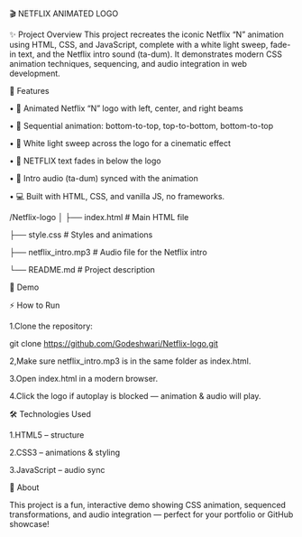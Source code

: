 🎬 NETFLIX ANIMATED LOGO 

✨ Project Overview
This project recreates the iconic Netflix “N” animation using HTML, CSS, and JavaScript,
complete with a white light sweep, fade-in text, and the Netflix intro sound (ta-dum). 
It demonstrates modern CSS animation techniques, sequencing, and audio integration in web development.


🚀 Features

• 🔴 Animated Netflix “N” logo with left, center, and right beams

• 🔄 Sequential animation: bottom-to-top, top-to-bottom, bottom-to-top

• 🌟 White light sweep across the logo for a cinematic effect

• 📝 NETFLIX text fades in below the logo

• 🎵 Intro audio (ta-dum) synced with the animation

• 💻 Built with HTML, CSS, and vanilla JS, no frameworks.



/Netflix-logo
│
├── index.html        # Main HTML file

├── style.css         # Styles and animations

├── netflix_intro.mp3 # Audio file for the Netflix intro

└── README.md         # Project description



🎥 Demo



⚡ How to Run

1.Clone the repository:

git clone https://github.com/Godeshwari/Netflix-logo.git


2,Make sure netflix_intro.mp3 is in the same folder as index.html.

3.Open index.html in a modern browser.

4.Click the logo if autoplay is blocked — animation & audio will play.




🛠 Technologies Used

1.HTML5 – structure

2.CSS3 – animations & styling

3.JavaScript – audio sync




🎯 About

This project is a fun, interactive demo showing CSS animation, 
sequenced transformations, and audio integration — perfect for your portfolio or GitHub showcase!

